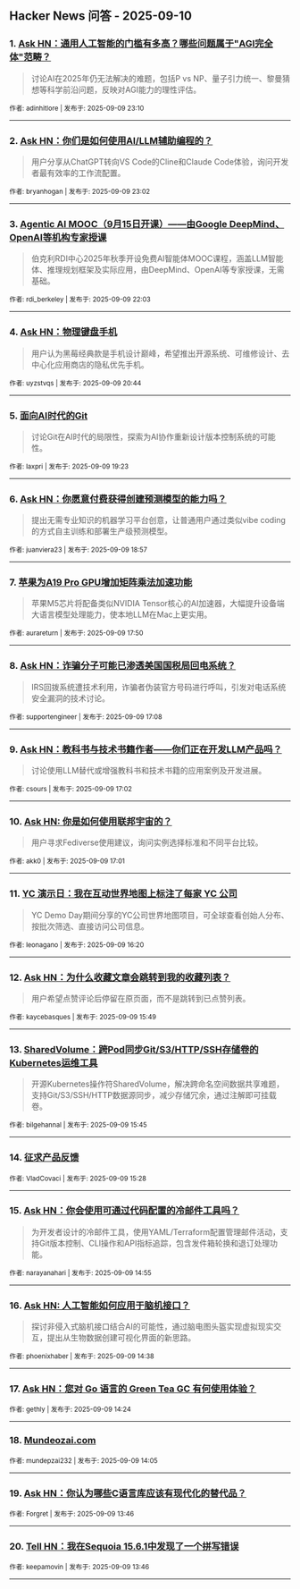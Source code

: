 ## Hacker News 问答 - 2025-09-10


### 1. [Ask HN：通用人工智能的门槛有多高？哪些问题属于"AGI完全体"范畴？](https://news.ycombinator.com/item?id=45190739)
> 讨论AI在2025年仍无法解决的难题，包括P vs NP、量子引力统一、黎曼猜想等科学前沿问题，反映对AGI能力的理性评估。

<sub>作者: adinhitlore | 发布于: 2025-09-09 23:10</sub>

---

### 2. [Ask HN：你们是如何使用AI/LLM辅助编程的？](https://news.ycombinator.com/item?id=45190653)
> 用户分享从ChatGPT转向VS Code的Cline和Claude Code体验，询问开发者最有效率的工作流配置。

<sub>作者: bryanhogan | 发布于: 2025-09-09 23:02</sub>

---

### 3. [Agentic AI MOOC（9月15日开课）——由Google DeepMind、OpenAI等机构专家授课](https://news.ycombinator.com/item?id=45189915)
> 伯克利RDI中心2025年秋季开设免费AI智能体MOOC课程，涵盖LLM智能体、推理规划框架及实际应用，由DeepMind、OpenAI等专家授课，无需基础。

<sub>作者: rdi_berkeley | 发布于: 2025-09-09 22:03</sub>

---

### 4. [Ask HN：物理键盘手机](https://news.ycombinator.com/item?id=45188736)
> 用户认为黑莓经典款是手机设计巅峰，希望推出开源系统、可维修设计、去中心化应用商店的隐私优先手机。

<sub>作者: uyzstvqs | 发布于: 2025-09-09 20:44</sub>

---

### 5. [面向AI时代的Git](https://news.ycombinator.com/item?id=45187390)
> 讨论Git在AI时代的局限性，探索为AI协作重新设计版本控制系统的可能性。

<sub>作者: laxpri | 发布于: 2025-09-09 19:23</sub>

---

### 6. [Ask HN：你愿意付费获得创建预测模型的能力吗？](https://news.ycombinator.com/item?id=45186944)
> 提出无需专业知识的机器学习平台创意，让普通用户通过类似vibe coding的方式自主训练和部署生产级预测模型。

<sub>作者: juanviera23 | 发布于: 2025-09-09 18:57</sub>

---

### 7. [苹果为A19 Pro GPU增加矩阵乘法加速功能](https://news.ycombinator.com/item?id=45185637)
> 苹果M5芯片将配备类似NVIDIA Tensor核心的AI加速器，大幅提升设备端大语言模型处理能力，使本地LLM在Mac上更实用。

<sub>作者: aurareturn | 发布于: 2025-09-09 17:50</sub>

---

### 8. [Ask HN：诈骗分子可能已渗透美国国税局回电系统？](https://news.ycombinator.com/item?id=45185043)
> IRS回拨系统遭技术利用，诈骗者伪装官方号码进行呼叫，引发对电话系统安全漏洞的技术讨论。

<sub>作者: supportengineer | 发布于: 2025-09-09 17:08</sub>

---

### 9. [Ask HN：教科书与技术书籍作者——你们正在开发LLM产品吗？](https://news.ycombinator.com/item?id=45184941)
> 讨论使用LLM替代或增强教科书和技术书籍的应用案例及开发进展。

<sub>作者: csours | 发布于: 2025-09-09 17:02</sub>

---

### 10. [Ask HN: 你是如何使用联邦宇宙的？](https://news.ycombinator.com/item?id=45184920)
> 用户寻求Fediverse使用建议，询问实例选择标准和不同平台比较。

<sub>作者: akk0 | 发布于: 2025-09-09 17:01</sub>

---

### 11. [YC 演示日：我在互动世界地图上标注了每家 YC 公司](https://news.ycombinator.com/item?id=45184243)
> YC Demo Day期间分享的YC公司世界地图项目，可全球查看创始人分布、按批次筛选、直接访问公司信息。

<sub>作者: leonagano | 发布于: 2025-09-09 16:20</sub>

---

### 12. [Ask HN：为什么收藏文章会跳转到我的收藏列表？](https://news.ycombinator.com/item?id=45183711)
> 用户希望点赞评论后停留在原页面，而不是跳转到已点赞列表。

<sub>作者: kaycebasques | 发布于: 2025-09-09 15:49</sub>

---

### 13. [SharedVolume：跨Pod同步Git/S3/HTTP/SSH存储卷的Kubernetes运维工具](https://news.ycombinator.com/item?id=45183646)
> 开源Kubernetes操作符SharedVolume，解决跨命名空间数据共享难题，支持Git/S3/SSH/HTTP数据源同步，减少存储冗余，通过注解即可挂载卷。

<sub>作者: bilgehannal | 发布于: 2025-09-09 15:45</sub>

---

### 14. [征求产品反馈](https://news.ycombinator.com/item?id=45183324)

<sub>作者: VladCovaci | 发布于: 2025-09-09 15:28</sub>

---

### 15. [Ask HN：你会使用可通过代码配置的冷邮件工具吗？](https://news.ycombinator.com/item?id=45182781)
> 为开发者设计的冷邮件工具，使用YAML/Terraform配置管理邮件活动，支持Git版本控制、CLI操作和API指标追踪，包含发件箱轮换和退订处理功能。

<sub>作者: narayanahari | 发布于: 2025-09-09 14:55</sub>

---

### 16. [Ask HN: 人工智能如何应用于脑机接口？](https://news.ycombinator.com/item?id=45182557)
> 探讨非侵入式脑机接口结合AI的可能性，通过脑电图头盔实现虚拟现实交互，提出从生物数据创建可视化界面的新思路。

<sub>作者: phoenixhaber | 发布于: 2025-09-09 14:38</sub>

---

### 17. [Ask HN：您对 Go 语言的 Green Tea GC 有何使用体验？](https://news.ycombinator.com/item?id=45182359)

<sub>作者: gethly | 发布于: 2025-09-09 14:24</sub>

---

### 18. [Mundeozai.com](https://news.ycombinator.com/item?id=45182114)

<sub>作者: mundepzai232 | 发布于: 2025-09-09 14:05</sub>

---

### 19. [Ask HN：你认为哪些C语言库应该有现代化的替代品？](https://news.ycombinator.com/item?id=45181853)

<sub>作者: Forgret | 发布于: 2025-09-09 13:46</sub>

---

### 20. [Tell HN：我在Sequoia 15.6.1中发现了一个拼写错误](https://news.ycombinator.com/item?id=45181836)

<sub>作者: keepamovin | 发布于: 2025-09-09 13:46</sub>

---
